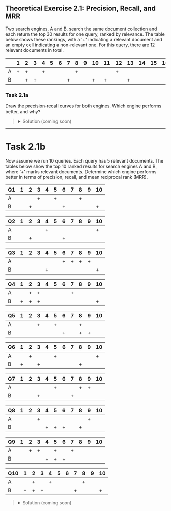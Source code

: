 ## Theoretical Exercise 2.1: Precision, Recall, and MRR

Two search engines, A and B, search the same document collection and each return the top 30 results for one query, ranked by relevance. The table below shows these rankings, with a '+' indicating a relevant document and an empty cell indicating a non-relevant one. For this query, there are 12 relevant documents in total.

|  | 1 | 2 | 3 | 4 | 5 | 6 | 7 | 8 | 9 | 10 | 11 | 12 | 13 | 14 | 15 | 16 | 17 | 18 | 19 | 20 | 21 | 22 | 23 | 24 | 25 | 26 | 27 | 28 | 29 | 30 |
| :- | :- | :- | :- | :- | :- | :- | :- | :- | :- | :- | :- | :- | :- | :- | :- | :- | :- | :- | :- | :- | :- | :- | :- | :- | :- | :- | :- | :- | :- | :- |
| A | + | + |  | + |  |  |  | + |  |  |  | + |  |  |  |  |  |  |  | + |  |  |  |  |  |  |  |  |  | + |
| B |  | + | + |  |  |  | + |  |  | + | + |  | + |  |  |  | + |  |  | + |  |  | + |  | + |  |  |  |  |  |



### Task 2.1a
Draw the precision-recall curves for both engines. Which engine performs better, and why?

> <details>
> <summary>Solution (coming soon)</summary>
> <br>
> Provided after deadline of exercise
> </details>

---

# Task 2.1b

Now assume we run 10 queries. Each query has 5 relevant documents. The tables below show the top 10 ranked results for search engines A and B, where '+' marks relevant documents. Determine which engine performs better in terms of precision, recall, and mean reciprocal rank (MRR).

| Q1 | 1 | 2 | 3 | 4 | 5 | 6 | 7 | 8 | 9 | 10 |
| :- | :- | :- | :- | :- | :- | :- | :- | :- | :- | :- |
| A |  |  | + |  | + |  |  | + |  |  |
| B |  | + |  |  |  | + |  |  |  | + |

| Q2 | 1 | 2 | 3 | 4 | 5 | 6 | 7 | 8 | 9 | 10 |
| :- | :- | :- | :- | :- | :- | :- | :- | :- | :- | :- |
| A |  |  |  | + |  |  |  |  |  | + |
| B |  | + |  |  |  | + |  |  |  |  |

| Q3 | 1 | 2 | 3 | 4 | 5 | 6 | 7 | 8 | 9 | 10 |
| :- | :- | :- | :- | :- | :- | :- | :- | :- | :- | :- |
| A |  |  |  |  |  | + | + | + | + |  |
| B |  |  |  | + |  |  |  |  |  | + |

| Q4 | 1 | 2 | 3 | 4 | 5 | 6 | 7 | 8 | 9 | 10 |
| :- | :- | :- | :- | :- | :- | :- | :- | :- | :- | :- |
| A |  | + | + |  |  |  | + |  |  |  |
| B | + | + | + |  |  |  |  |  |  | + |

| Q5 | 1 | 2 | 3 | 4 | 5 | 6 | 7 | 8 | 9 | 10 |
| :- | :- | :- | :- | :- | :- | :- | :- | :- | :- | :- |
| A |  |  | + |  | + |  |  | + |  |  |
| B |  |  |  |  |  | + |  | + | + |  |

| Q6 | 1 | 2 | 3 | 4 | 5 | 6 | 7 | 8 | 9 | 10 |
| :- | :- | :- | :- | :- | :- | :- | :- | :- | :- | :- |
| A |  | + |  |  | + |  |  |  |  | + |
| B | + |  | + |  |  |  |  | + |  |  |

| Q7 | 1 | 2 | 3 | 4 | 5 | 6 | 7 | 8 | 9 | 10 |
| :- | :- | :- | :- | :- | :- | :- | :- | :- | :- | :- |
| A |  |  |  |  | + |  |  | + | + |  |
| B |  |  | + |  |  |  | + |  |  |  |

| Q8 | 1 | 2 | 3 | 4 | 5 | 6 | 7 | 8 | 9 | 10 |
| :- | :- | :- | :- | :- | :- | :- | :- | :- | :- | :- |
| A |  |  | + |  |  |  |  |  | + |  |
| B |  |  |  | + | + | + |  | + |  |  |

| Q9 | 1 | 2 | 3 | 4 | 5 | 6 | 7 | 8 | 9 | 10 |
| :- | :- | :- | :- | :- | :- | :- | :- | :- | :- | :- |
| A |  | + | + |  | + |  | + |  |  |  |
| B |  |  |  | + | + | + |  |  |  |  |

| Q10 | 1 | 2 | 3 | 4 | 5 | 6 | 7 | 8 | 9 | 10 |
| :- | :- | :- | :- | :- | :- | :- | :- | :- | :- | :- |
| A |  | + |  | + |  |  |  | + |  |  |
| B | + | + | + |  |  |  | + |  |  | + |


> <details>
> <summary>Solution (coming soon)</summary>
> <br>
> Provided after deadline of exercise
> </details>
